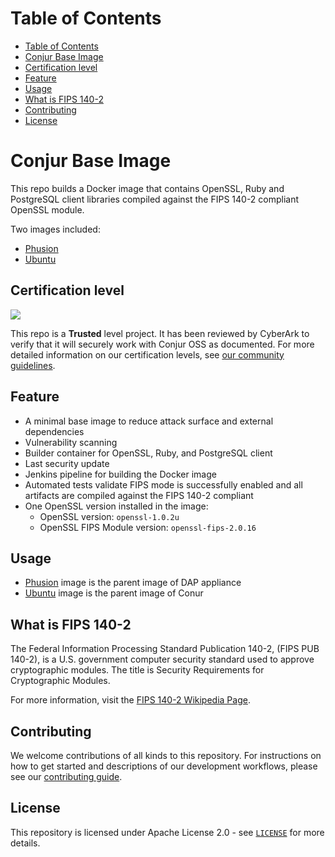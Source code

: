 # Table of Contents

- [Table of Contents](#table-of-contents)
- [Conjur Base Image](#Conjur-Base-Image)
- [Certification level](#Certification-level)
- [Feature](#Feature)
- [Usage](#Usage)
- [What is FIPS 140-2](#What-is-FIPS-140-2)
- [Contributing](#Contributing)
- [License](#license)

# Conjur Base Image

This repo builds a Docker image that contains OpenSSL, Ruby and PostgreSQL client libraries compiled against the FIPS 140-2 compliant OpenSSL module.

Two images included:
- [Phusion](./phusion-ruby-fips/) 
- [Ubuntu](./ubuntu-ruby-fips/) 

## Certification level

![](https://img.shields.io/badge/Certification%20Level-Trusted-007BFF?link=https://github.com/cyberark/community/blob/master/Conjur/conventions/certification-levels.md)

This repo is a **Trusted** level project. It has been reviewed by CyberArk to verify that it will securely
work with Conjur OSS as documented. For more detailed information on our certification levels, see
[our community guidelines](https://github.com/cyberark/community/blob/master/Conjur/conventions/certification-levels.md#community).


## Feature

* A minimal base image to reduce attack surface and external dependencies
* Vulnerability scanning
* Builder container for OpenSSL, Ruby, and PostgreSQL client
* Last security update
* Jenkins pipeline for building the Docker image
* Automated tests validate FIPS mode is successfully enabled and all artifacts are compiled against the FIPS 140-2 compliant
* One OpenSSL version installed in the image:
  * OpenSSL version: `openssl-1.0.2u`
  * OpenSSL FIPS Module version: `openssl-fips-2.0.16`
  
## Usage

- [Phusion](./phusion-ruby-fips/) image is the parent image of DAP appliance
- [Ubuntu](./ubuntu-ruby-fips/) image is the parent image of Conur 

## What is FIPS 140-2

The Federal Information Processing Standard Publication 140-2, (FIPS PUB 140-2), is a U.S. government computer security standard used to approve cryptographic modules.
The title is Security Requirements for Cryptographic Modules. 

For more information, visit the [FIPS 140-2 Wikipedia Page](https://en.wikipedia.org/wiki/FIPS_140-2).

## Contributing

We welcome contributions of all kinds to this repository. For instructions on how to get started and descriptions
of our development workflows, please see our [contributing guide](https://github.com/cyberark/conjur-base-image/blob/master/CONTRIBUTING.md).

## License

This repository is licensed under Apache License 2.0 - see [`LICENSE`](LICENSE) for more details.
